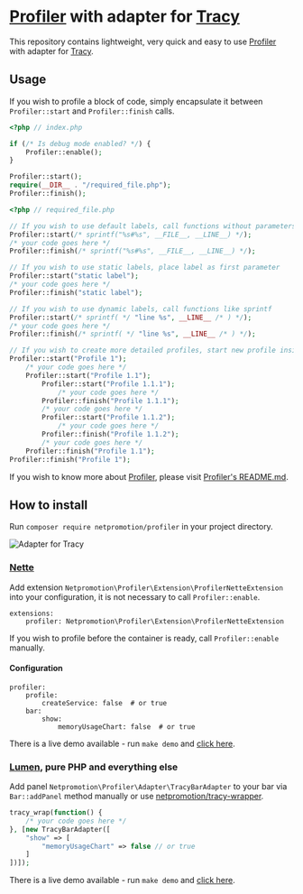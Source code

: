 # [Profiler] with adapter for [Tracy]

This repository contains lightweight, very quick and easy to use [Profiler] with adapter for [Tracy].


## Usage

If you wish to profile a block of code, simply encapsulate it between `Profiler::start` and `Profiler::finish` calls.

```php
<?php // index.php

if (/* Is debug mode enabled? */) {
    Profiler::enable();
}

Profiler::start();
require(__DIR__ . "/required_file.php");
Profiler::finish();
```

```php
<?php // required_file.php

// If you wish to use default labels, call functions without parameters
Profiler::start(/* sprintf("%s#%s", __FILE__, __LINE__) */);
/* your code goes here */
Profiler::finish(/* sprintf("%s#%s", __FILE__, __LINE__) */);

// If you wish to use static labels, place label as first parameter
Profiler::start("static label");
/* your code goes here */
Profiler::finish("static label");

// If you wish to use dynamic labels, call functions like sprintf
Profiler::start(/* sprintf( */ "line %s", __LINE__ /* ) */);
/* your code goes here */
Profiler::finish(/* sprintf( */ "line %s", __LINE__ /* ) */);

// If you wish to create more detailed profiles, start new profile inside another one
Profiler::start("Profile 1");
    /* your code goes here */
    Profiler::start("Profile 1.1");
        Profiler::start("Profile 1.1.1");
            /* your code goes here */
        Profiler::finish("Profile 1.1.1");
        /* your code goes here */
        Profiler::start("Profile 1.1.2");
            /* your code goes here */
        Profiler::finish("Profile 1.1.2");
        /* your code goes here */
    Profiler::finish("Profile 1.1");
Profiler::finish("Profile 1");
```

If you wish to know more about [Profiler], please visit [Profiler's README.md].


## How to install

Run `composer require netpromotion/profiler` in your project directory.

![Adapter for Tracy](https://raw.githubusercontent.com/netpromotion/profiler/master/demo/tracy.png)


### [Nette]

Add extension `Netpromotion\Profiler\Extension\ProfilerNetteExtension` into your configuration, it is not necessary to call `Profiler::enable`.

```neon
extensions:
    profiler: Netpromotion\Profiler\Extension\ProfilerNetteExtension
```

If you wish to profile before the container is ready, call `Profiler::enable` manually.

#### Configuration

```neon
profiler:
    profile:
        createService: false  # or true
    bar:
        show:
            memoryUsageChart: false  # or true
```

There is a live demo available - run `make demo` and [click here](http://127.0.0.1:8080/nette/).


### [Lumen], pure PHP and everything else

Add panel `Netpromotion\Profiler\Adapter\TracyBarAdapter` to your bar via `Bar::addPanel` method manually or use [netpromotion/tracy-wrapper].

```php
tracy_wrap(function() {
    /* your code goes here */
}, [new TracyBarAdapter([
    "show" => [
        "memoryUsageChart" => false // or true
    ]
])]);
```

There is a live demo available - run `make demo` and [click here](http://127.0.0.1:8080/lumen/).



[Profiler]:https://packagist.org/packages/petrknap/php-profiler
[Tracy]:https://tracy.nette.org/
[Profiler's README.md]:https://github.com/petrknap/php-profiler/blob/master/README.md
[Nette]:https://nette.org/
[Lumen]:https://lumen.laravel.com/
[netpromotion/tracy-wrapper]:https://github.com/netpromotion/tracy-wrapper
